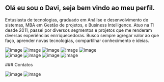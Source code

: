 
## Olá eu sou o Davi, seja bem vindo ao meu perfil. 

Entusiasta de tecnologias, graduado em Análise e desenvolvimento de sistemas, MBA em Gestão de projetos, e Business Intelligence. Atuo na TI desde 2011, passei por diversos segmentos e projetos que me renderam diversas experiências enrriquecedoras. Busco sempre agregar valor ao que faço, aprender novas tecnologias, compartilhar conhecimento e ideias.

![image](https://img.shields.io/badge/Amazon_AWS-FF9900?style=for-the-badge&logo=amazonaws&logoColor=white)
![image](https://img.shields.io/badge/Ansible-000000?style=for-the-badge&logo=ansible&logoColor=white)
![image](https://img.shields.io/badge/Vagrant-1868F2?style=for-the-badge&logo=Vagrant&logoColor=white)
![image](https://img.shields.io/badge/Azure_DevOps-0078D7?style=for-the-badge&logo=azure-devops&logoColor=white)
![image](https://img.shields.io/badge/Docker-2CA5E0?style=for-the-badge&logo=docker&logoColor=white)	
![image](https://img.shields.io/badge/Kubernetes-3069DE?style=for-the-badge&logo=kubernetes&logoColor=white)
![image](https://img.shields.io/badge/Terraform-7B42BC?style=for-the-badge&logo=terraform&logoColor=white)
![image](https://img.shields.io/badge/Oracle-F80000?style=for-the-badge&logo=oracle&logoColor=black)
![image](https://img.shields.io/badge/Linux-FCC624?style=for-the-badge&logo=linux&logoColor=black)

<div> 
### Contatos

![image](https://img.shields.io/badge/Microsoft_Outlook-0078D4?style=for-the-badge&logo=microsoft-outlook&logoColor=white)
![image](https://img.shields.io/badge/LinkedIn-0077B5?style=for-the-badge&logo=linkedin&logoColor=white)  

</div>
